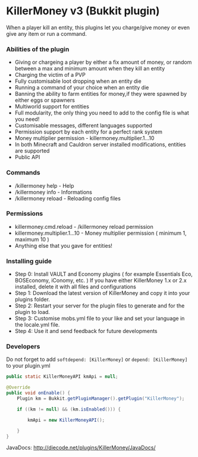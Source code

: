 # KillerMoney v3 (Bukkit plugin)

When a player kill an entity, this plugins let you charge/give money or even give any item or run a command.

### Abilities of the plugin
- Giving or chargeing a player by either a fix amount of money, or random between a max and minimum amount when they kill an entity
- Charging the victim of a PVP
- Fully customisable loot dropping when an entity die
- Running a command of your choice when an entity die
- Banning the ability to farm entities for money,if they were spawned by either eggs or spawners 
- Multiworld support for entities
- Full modularity, the only thing you need to add to the config file is what you need!
- Customisable messages, different languages supported
- Permission support by each entity for a perfect rank system
- Money multiplier permission - killermoney.multiplier.1...10 
- In both Minecraft and Cauldron server installed modifications, entities are supported
- Public API 

### Commands
- /killermoney help - Help
- /killermoney info - Informations
- /killermoney reload - Reloading config files 

### Permissions
- killermoney.cmd.reload - /killermoney reload permission
- killermoney.multiplier.1...10 - Money multiplier permission ( minimum 1, maximum 10 )
- Anything else that you gave for entities! 

### Installing guide
- Step 0: Install VAULT and Economy plugins ( for example Essentials Eco, BOSEconomy, iConomy, etc. ) If you have either KillerMoney 1.x or 2.x installed, delete it with all files and configurations
- Step 1: Download the latest version of KillerMoney and copy it into your plugins folder.
- Step 2: Restart your server for the plugin files to generate and for the plugin to load.
- Step 3: Customise mobs.yml file to your like and set your language in the locale.yml file.
- Step 4: Use it and send feedback for future developments 

### Developers

Do not forget to add ```softdepend: [KillerMoney]``` or ```depend: [KillerMoney]``` to your plugin.yml

```java
public static KillerMoneyAPI kmApi = null;

@Override
public void onEnable() {
    Plugin km = Bukkit.getPluginManager().getPlugin("KillerMoney");

    if ((km != null) && (km.isEnabled())) {

        kmApi = new KillerMoneyAPI();

    }
}
```

JavaDocs: http://diecode.net/plugins/KillerMoney/JavaDocs/